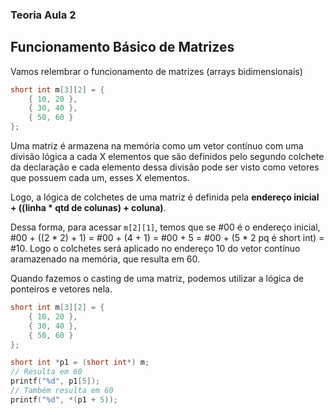 ### Teoria Aula 2

## Funcionamento Básico de Matrizes
Vamos relembrar o funcionamento de matrizes (arrays bidimensionais)
~~~ c
short int m[3][2] = {
    { 10, 20 },
    { 30, 40 },
    { 50, 60 }
};
~~~
  
Uma matriz é armazena na memória como um vetor contínuo com uma divisão lógica a cada X elementos que são definidos pelo segundo colchete da declaração e cada elemento dessa divisão pode ser visto como vetores que possuem cada um, esses X elementos.
  
Logo, a lógica de colchetes de uma matriz é definida pela **endereço inicial + ((linha * qtd de colunas) + coluna)**.
  
Dessa forma, para acessar `m[2][1]`, temos que se #00 é o endereço inicial, #00 + ((2 * 2) + 1) = #00 + (4 + 1) = #00 + 5 = #00 + (5 * 2 pq é short int) = #10. Logo o colchetes será aplicado no endereço 10 do vetor contínuo aramazenado na memória, que resulta em 60.
 
Quando fazemos o casting de uma matriz, podemos utilizar a lógica de ponteiros e vetores nela.
~~~ c
short int m[3][2] = {
    { 10, 20 },
    { 30, 40 },
    { 50, 60 }
};

short int *p1 = (short int*) m;
// Resulta em 60
printf("%d", p1[5]);
// Também resulta em 60
printf("%d", *(p1 + 5));
~~~